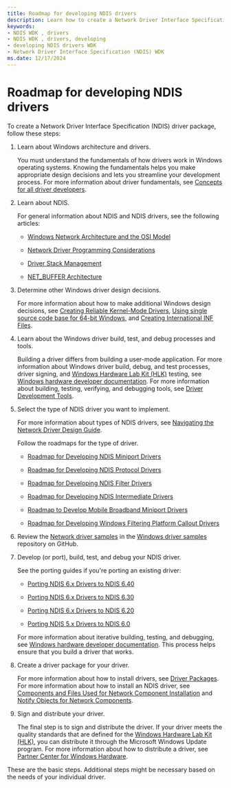 ```yaml
---
title: Roadmap for developing NDIS drivers
description: Learn how to create a Network Driver Interface Specification (NDIS) driver package.
keywords:
- NDIS WDK , drivers
- NDIS WDK , drivers, developing
- developing NDIS drivers WDK
- Network Driver Interface Specification (NDIS) WDK
ms.date: 12/17/2024
---
```


# Roadmap for developing NDIS drivers

To create a Network Driver Interface Specification (NDIS) driver package, follow these steps:

1. Learn about Windows architecture and drivers.

    You must understand the fundamentals of how drivers work in Windows operating systems. Knowing the fundamentals helps you make appropriate design decisions and lets you streamline your development process. For more information about driver fundamentals, see [Concepts for all driver developers](../gettingstarted/concepts-and-knowledge-for-all-driver-developers.md).

1. Learn about NDIS.

    For general information about NDIS and NDIS drivers, see the following articles:

    - [Windows Network Architecture and the OSI Model](windows-network-architecture-and-the-osi-model.md)

    - [Network Driver Programming Considerations](network-driver-programming-considerations.md)

    - [Driver Stack Management](driver-stack-management.md)

    - [NET\_BUFFER Architecture](net-buffer-architecture.md)

1. Determine other Windows driver design decisions.

    For more information about how to make additional Windows design decisions, see [Creating Reliable Kernel-Mode Drivers](../kernel/creating-reliable-kernel-mode-drivers.md), [Using single source code base for 64-bit Windows](../kernel/porting-your-driver-to-64-bit-windows.md), and [Creating International INF Files](../install/creating-international-inf-files.md).

1. Learn about the Windows driver build, test, and debug processes and tools.

    Building a driver differs from building a user-mode application. For more information about Windows driver build, debug, and test processes, driver signing, and [Windows Hardware Lab Kit (HLK)](/windows-hardware/test/hlk/) testing, see [Windows hardware developer documentation](/windows-hardware/drivers). For more information about building, testing, verifying, and debugging tools, see [Driver Development Tools](../devtest/index.md).

1. Select the type of NDIS driver you want to implement.

    For more information about types of NDIS drivers, see [Navigating the Network Driver Design Guide](using-the-network-driver-design-guide.md).

    Follow the roadmaps for the type of driver.

    - [Roadmap for Developing NDIS Miniport Drivers](roadmap-for-developing-ndis-miniport-drivers.md)

    - [Roadmap for Developing NDIS Protocol Drivers](roadmap-for-developing-ndis-protocol-drivers.md)

    - [Roadmap for Developing NDIS Filter Drivers](roadmap-for-developing-ndis-filter-drivers.md)

    - [Roadmap for Developing NDIS Intermediate Drivers](roadmap-for-developing-ndis-intermediate-drivers.md)

    - [Roadmap to Develop Mobile Broadband Miniport Drivers](roadmap-to-develop-mb-miniport-drivers.md)

    - [Roadmap for Developing Windows Filtering Platform Callout Drivers](roadmap-for-developing-wfp-callout-drivers.md)

1. Review the [Network driver samples](https://github.com/microsoft/Windows-driver-samples/tree/95037b3f77f3a745f7682f991ac80e81f91f5362/network) in the [Windows driver samples](https://github.com/Microsoft/Windows-driver-samples/tree/develop) repository on GitHub.

1. Develop (or port), build, test, and debug your NDIS driver.

    See the porting guides if you're porting an existing driver:

    - [Porting NDIS 6.x Drivers to NDIS 6.40](porting-ndis-6-x-drivers-to-ndis-6-40.md)

    - [Porting NDIS 6.x Drivers to NDIS 6.30](porting-ndis-6-x-drivers-to-ndis-6-30.md)

    - [Porting NDIS 6.x Drivers to NDIS 6.20](porting-ndis-6-x-drivers-to-ndis-6-20.md)

    - [Porting NDIS 5.x Drivers to NDIS 6.0](/previous-versions/windows/hardware/network/porting-ndis-5-x-drivers-to-ndis-6-0)

    For more information about iterative building, testing, and debugging, see [Windows hardware developer documentation](/windows-hardware/drivers). This process helps ensure that you build a driver that works.

1. Create a driver package for your driver.

    For more information about how to install drivers, see [Driver Packages](../install/driver-packages.md). For more information about how to install an NDIS driver, see [Components and Files Used for Network Component Installation](components-and-files-used-for-network-component-installation.md) and [Notify Objects for Network Components](notify-objects-for-network-components.md).

1. Sign and distribute your driver.

    The final step is to sign and distribute the driver. If your driver meets the quality standards that are defined for the [Windows Hardware Lab Kit (HLK)](/windows-hardware/test/hlk/), you can distribute it through the Microsoft Windows Update program. For more information about how to distribute a driver, see [Partner Center for Windows Hardware](../dashboard/get-started-dashboard-submissions.md).

These are the basic steps. Additional steps might be necessary based on the needs of your individual driver.
